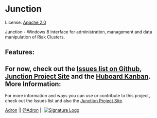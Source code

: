 Junction
========
License: [Apache 2.0](http://www.apache.org/licenses/LICENSE-2.0.html)

Junction - Windows 8 Interface for administration, management and data manipulation of Riak Clusters.

Features:
---
For now, check out the [Issues list on Github](https://github.com/Adron/junction/issues), [Junction Project Site](http://adron.github.io/junction/) and the [Huboard Kanban](http://huboard.com/Adron/junction/board).
More Information:
---
For more information and ways you can use or contribute to this project, check out the Issues list and also the [Junction Project Site](http://adron.github.io/junction/).
    
[Adron](https://github.com/Adron) || [@Adron](http://twitter.com/adron) || [![Signature Logo](http://photos.adron.me/Software/Misc-Images/Logo/i-5zk96td/0/O/AH---Logo-32x32.png)](http://adron.me)


